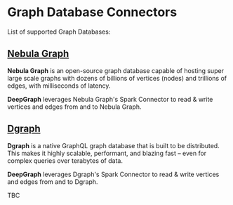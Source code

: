 
# Graph Database Connectors

List of supported Graph Databases:

## [Nebula Graph](https://nebula-graph.io/)

**Nebula Graph** is an open-source graph database capable of hosting super large scale graphs 
with dozens of billions of vertices (nodes) and trillions of edges, with milliseconds of 
latency.

**DeepGraph** leverages Nebula Graph's Spark Connector to read & write vertices and edges from
and to Nebula Graph. 

## [Dgraph](https://dgraph.io)

**Dgraph** is a native GraphQL graph database that is built to be distributed. This makes it 
highly scalable, performant, and blazing fast – even for complex queries over terabytes of data.

**DeepGraph** leverages Dgraph's Spark Connector to read & write vertices and edges from
and to Dgraph.

TBC